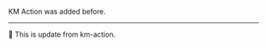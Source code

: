 KM Action was added before.

<!-- START KM-ACTION -->
---
🤖 This is update from km-action.
<!-- END KM-ACTION -->
